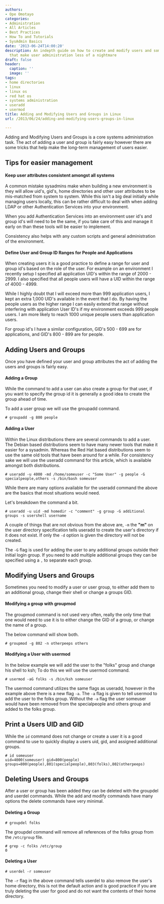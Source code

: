 ```yaml
---
authors:
- Ope Omotayo
categories:
- Administration
- All Articles
- Best Practices
- How To and Tutorials
- SysAdmin Basics
date: '2013-06-24T14:00:20'
description: An indepth guide on how to create and modify users and some simple tips
  that make user administration less of a nightmare
draft: false
header:
  caption: ''
  image: ''
tags:
- home directories
- linux
- linux os
- red hat os
- systems administration
- useradd
- usermod
title: Adding and Modifying Users and Groups in Linux
url: /2013/06/24/adding-and-modifying-users-groups-in-linux

---
```


Adding and Modifying Users and Groups is a core systems administration task. The act of adding a user and group is fairly easy however there are some tricks that help make the long-term management of users easier.

## Tips for easier management

#### Keep user attributes consistent amongst all systems

A common mistake sysadmins make when building a new environment is they will allow uid's, gid's, home directories and other user attributes to be mis-matched from system to system. While this isn't a big deal initially while managing users locally, this can be rather difficult to deal with when adding LDAP or other Authentication Services into your environment.

When you add Authentication Services into an environment user id's and group id's will need to be the same, if you take care of this and manage it early on than these tools will be easier to implement.

Consistency also helps with any custom scripts and general administration of the environment.

#### Define User and Group ID Ranges for People and Applications

When creating users it is a good practice to define a range for user and group id's based on the role of the user. For example on an environment I recently setup I specified all application UID's within the range of 2000 - 2999. I also specified that all people users will have a UID within the range of 4000 - 4999.

While I highly doubt that I will exceed more than 999 application users, I kept an extra 1,000 UID's available in the event that I do. By having the people users as the higher range I can easily extend that range without interfering with application User ID's if my environment exceeds 999 people users. I am more likely to reach 1000 unique people users than application users.

For group id's I have a similar configuration, GID's 500 - 699 are for applications, and GID's 800 - 899 are for people.

## Adding Users and Groups

Once you have defined your user and group attributes the act of adding the users and groups is fairly easy.

#### Adding a Group

While the command to add a user can also create a group for that user, if you want to specify the group id it is generally a good idea to create the group ahead of time.

To add a user group we will use the groupadd command.

    # groupadd -g 800 people

#### Adding a User

Within the Linux distributions there are several commands to add a user. The Debian based distributions seem to have many newer tools that make it easier for a sysadmin. Whereas the Red Hat based distributions seem to use the same old tools that have been around for a while. For consistency sake we will use the useradd command for this article, which is available amongst both distributions.

    # useradd -u 4000 -md /home/someuser -c "Some User" -g people -G specialpeople,others -s /bin/bash someuser

While there are many options available for the useradd command the above are the basics that most situations would need.

Let's breakdown the command a bit.

    # useradd -u uid -md homedir -c "comment" -g group -G additional groups -s usershell username

A couple of things that are not obvious from the above are, `-m` the **"m"** on the user directory specification tells useradd to create the user's directory if it does not exist. If only the `-d` option is given the directory will not be created.

The `-G` flag is used for adding the user to any additional groups outside their initial login group. If you need to add multiple additional groups they can be specified using a `,` to separate each group.

## Modifying Users and Groups

Sometimes you need to modify a user or user group, to either add them to an additional group, change their shell or change a groups GID.

#### Modifying a group with groupmod

The groupmod command is not used very often, really the only time that one would need to use it is to either change the GID of a group, or change the name of a group.

The below command will show both.

    # groupmod -g 802 -n otherpeeps others

#### Modifying a User with usermod

In the below example we will add the user to the "folks" group and change his shell to ksh; To do this we will use the usermod command.

    # usermod -aG folks -s /bin/ksh someuser

The usermod command utilizes the same flags as useradd, however in the example above there is a new flag `-a`. The `-a` flag is given to tell usermod to add the user to the folks group. Without the `-a` flag the user someuser would have been removed from the specialpeople and others group and added to the folks group.

## Print a Users UID and GID

While the `id` command does not change or create a user it is a good command to use to quickly display a users uid, gid, and assigned additional groups.

    # id someuser
    uid=4000(someuser) gid=800(people) groups=800(people),801(specialpeople),803(folks),802(otherpeeps)

## Deleting Users and Groups

After a user or group has been added they can be deleted with the groupdel and userdel commands. While the add and modify commands have many options the delete commands have very minimal.

#### Deleting a Group

    # groupdel folks

The groupdel command will remove all references of the folks group from the `/etc/group` file.

    # grep -c folks /etc/group
    0

#### Deleting a User

    # userdel -r someuser

The `-r` flag in the above command tells userdel to also remove the user's home directory, this is not the default action and is good practice if you are truly deleting the user for good and do not want the contents of their home directory.
